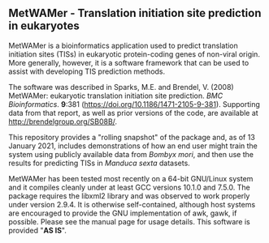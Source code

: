 ## MetWAMer - Translation initiation site prediction in eukaryotes

MetWAMer is a bioinformatics application used to predict translation initiation sites (TISs) in eukaryotic protein-coding genes of non-viral origin. More generally, however, it is a software framework that can be used to assist with developing TIS prediction methods.

The software was described in Sparks, M.E. and Brendel, V. (2008) MetWAMer: eukaryotic translation initiation site prediction. *BMC Bioinformatics*. **9**:381 (https://doi.org/10.1186/1471-2105-9-381). Supporting data from that report, as well as prior versions of the code, are available at http://brendelgroup.org/SB08B/.

This repository provides a "rolling snapshot" of the package and, as of 13 January 2021, includes demonstrations of how an end user might train the system using publicly available data from *Bombyx mori*, and then use the results for predicting TISs in *Manduca sexta* datasets.

MetWAMer has been tested most recently on a 64-bit GNU/Linux system and it compiles cleanly under at least GCC versions 10.1.0 and 7.5.0. The package requires the libxml2 library and was observed to work properly under version 2.9.4. It is otherwise self-contained, although host systems are encouraged to provide the GNU implementation of awk, gawk, if possible. Please see the manual page for usage details. This software is provided "**AS IS**".
